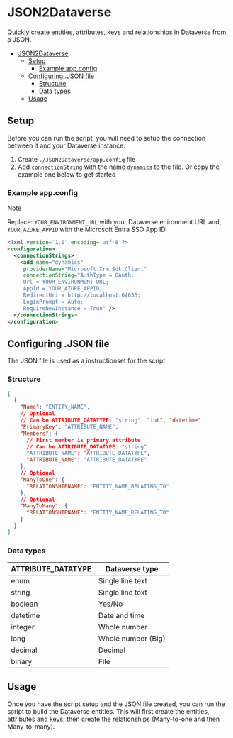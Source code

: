 # JSON2Dataverse
Quickly create entities, attributes, keys and relationships in Dataverse from a JSON.
- [JSON2Dataverse](#json2dataverse)
  - [Setup](#setup)
    - [Example app.config](#example-appconfig)
  - [Configuring .JSON file](#configuring-json-file)
    - [Structure](#structure)
    - [Data types](#data-types)
  - [Usage](#usage)

## Setup
Before you can run the script, you will need to setup the connection between it and your Dataverse instance:

 1. Create `./JSON2Dataverse/app.config` file
 2. Add [`connectionString`](https://learn.microsoft.com/en-us/power-apps/developer/data-platform/xrm-tooling/use-connection-strings-xrm-tooling-connect#connection-string-parameters) with the name `dynamics` to the file. Or copy the example one below to get started 

### Example app.config

> [!NOTE]
> Replace: `YOUR_ENVIRONMENT_URL` with your Dataverse enironment URL and, `YOUR_AZURE_APPID` with the Microsoft Entra SSO App ID

```xml
<?xml version='1.0' encoding='utf-8'?>
<configuration>
  <connectionStrings>
    <add name="dynamics"
     providerName="Microsoft.Xrm.Sdk.Client"
     connectionString="AuthType = OAuth;
     Url = YOUR_ENVIRONMENT_URL;
     AppId = YOUR_AZURE_APPID;
     RedirectUri = http://localhost:64636;
     LoginPrompt = Auto;
     RequireNewInstance = True" />
  </connectionStrings>
</configuration>
```

## Configuring .JSON file
The JSON file is used as a instructionset for the script.

### Structure
```json
[
  {
    "Name": "ENTITY_NAME",
    // Optional
    // Can be ATTRIBUTE_DATATYPE: "string", "int", "datetime"
    "PrimaryKey": "ATTRIBUTE_NAME",   
    "Members": {
      // First member is primary attribute
      // Can be ATTRIBUTE_DATATYPE: "string"
      "ATTRIBUTE_NAME": "ATTRIBUTE_DATATYPE",
      "ATTRIBUTE_NAME": "ATTRIBUTE_DATATYPE"
    },
    // Optional
    "ManyToOne": {
      "RELATIONSHIPNAME": "ENTITY_NAME_RELATING_TO"
    },
    // Optional
    "ManyToMany": {
      "RELATIONSHIPNAME": "ENTITY_NAME_RELATING_TO"
    }
  }
]
```

### Data types
| ATTRIBUTE_DATATYPE | Dataverse type     |
|--------------------|--------------------|
| enum               | Single line text   |
| string             | Single line text   |
| boolean            | Yes/No             |
| datetime           | Date and time      |
| integer            | Whole number       |
| long               | Whole number (Big) |
| decimal            | Decimal            |
| binary             | File               |

## Usage
Once you have the script setup and the JSON file created, you can run the script to build the Dataverse entities. This will first create the entities, attributes and keys; then create the relationships (Many-to-one and then Many-to-many).
